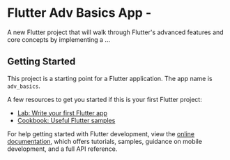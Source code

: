 # Flutter Adv Basics App - 

A new Flutter project that will walk through Flutter's advanced features and core concepts by implementing a ...

## Getting Started

This project is a starting point for a Flutter application. The app name is `adv_basics`.

A few resources to get you started if this is your first Flutter project:

- [Lab: Write your first Flutter app](https://docs.flutter.dev/get-started/codelab)
- [Cookbook: Useful Flutter samples](https://docs.flutter.dev/cookbook)

For help getting started with Flutter development, view the
[online documentation](https://docs.flutter.dev/), which offers tutorials,
samples, guidance on mobile development, and a full API reference.
